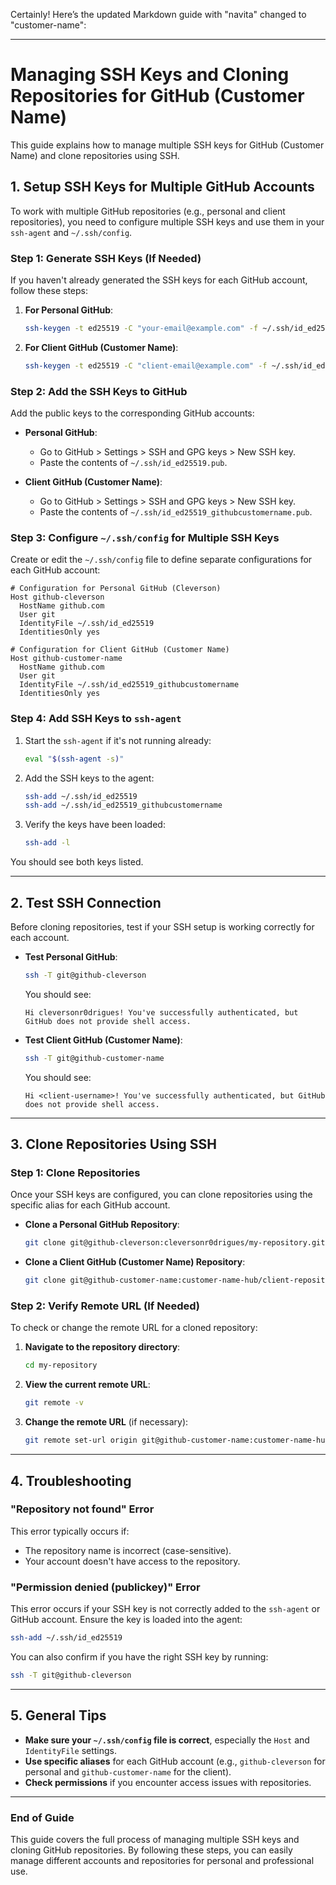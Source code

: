 Certainly! Here’s the updated Markdown guide with "navita" changed to "customer-name":

---

# **Managing SSH Keys and Cloning Repositories for GitHub (Customer Name)**

This guide explains how to manage multiple SSH keys for GitHub (Customer Name) and clone repositories using SSH.

## **1. Setup SSH Keys for Multiple GitHub Accounts**

To work with multiple GitHub repositories (e.g., personal and client repositories), you need to configure multiple SSH keys and use them in your `ssh-agent` and `~/.ssh/config`.

### **Step 1: Generate SSH Keys (If Needed)**

If you haven't already generated the SSH keys for each GitHub account, follow these steps:

1. **For Personal GitHub**:
   ```bash
   ssh-keygen -t ed25519 -C "your-email@example.com" -f ~/.ssh/id_ed25519
   ```

2. **For Client GitHub (Customer Name)**:
   ```bash
   ssh-keygen -t ed25519 -C "client-email@example.com" -f ~/.ssh/id_ed25519_githubcustomername
   ```

### **Step 2: Add the SSH Keys to GitHub**

Add the public keys to the corresponding GitHub accounts:

- **Personal GitHub**:
  - Go to GitHub > Settings > SSH and GPG keys > New SSH key.
  - Paste the contents of `~/.ssh/id_ed25519.pub`.

- **Client GitHub (Customer Name)**:
  - Go to GitHub > Settings > SSH and GPG keys > New SSH key.
  - Paste the contents of `~/.ssh/id_ed25519_githubcustomername.pub`.

### **Step 3: Configure `~/.ssh/config` for Multiple SSH Keys**

Create or edit the `~/.ssh/config` file to define separate configurations for each GitHub account:

```plaintext
# Configuration for Personal GitHub (Cleverson)
Host github-cleverson
  HostName github.com
  User git
  IdentityFile ~/.ssh/id_ed25519
  IdentitiesOnly yes

# Configuration for Client GitHub (Customer Name)
Host github-customer-name
  HostName github.com
  User git
  IdentityFile ~/.ssh/id_ed25519_githubcustomername
  IdentitiesOnly yes
```

### **Step 4: Add SSH Keys to `ssh-agent`**

1. Start the `ssh-agent` if it's not running already:
   ```bash
   eval "$(ssh-agent -s)"
   ```

2. Add the SSH keys to the agent:
   ```bash
   ssh-add ~/.ssh/id_ed25519
   ssh-add ~/.ssh/id_ed25519_githubcustomername
   ```

3. Verify the keys have been loaded:
   ```bash
   ssh-add -l
   ```

You should see both keys listed.

---

## **2. Test SSH Connection**

Before cloning repositories, test if your SSH setup is working correctly for each account.

- **Test Personal GitHub**:
  ```bash
  ssh -T git@github-cleverson
  ```

  You should see:
  ```plaintext
  Hi cleversonr0drigues! You've successfully authenticated, but GitHub does not provide shell access.
  ```

- **Test Client GitHub (Customer Name)**:
  ```bash
  ssh -T git@github-customer-name
  ```

  You should see:
  ```plaintext
  Hi <client-username>! You've successfully authenticated, but GitHub does not provide shell access.
  ```

---

## **3. Clone Repositories Using SSH**

### **Step 1: Clone Repositories**

Once your SSH keys are configured, you can clone repositories using the specific alias for each GitHub account.

- **Clone a Personal GitHub Repository**:
  ```bash
  git clone git@github-cleverson:cleversonr0drigues/my-repository.git
  ```

- **Clone a Client GitHub (Customer Name) Repository**:
  ```bash
  git clone git@github-customer-name:customer-name-hub/client-repository.git
  ```

### **Step 2: Verify Remote URL (If Needed)**

To check or change the remote URL for a cloned repository:

1. **Navigate to the repository directory**:
   ```bash
   cd my-repository
   ```

2. **View the current remote URL**:
   ```bash
   git remote -v
   ```

3. **Change the remote URL** (if necessary):
   ```bash
   git remote set-url origin git@github-customer-name:customer-name-hub/client-repository.git
   ```

---

## **4. Troubleshooting**

### **"Repository not found" Error**

This error typically occurs if:

- The repository name is incorrect (case-sensitive).
- Your account doesn't have access to the repository.

### **"Permission denied (publickey)" Error**

This error occurs if your SSH key is not correctly added to the `ssh-agent` or GitHub account. Ensure the key is loaded into the agent:

```bash
ssh-add ~/.ssh/id_ed25519
```

You can also confirm if you have the right SSH key by running:

```bash
ssh -T git@github-cleverson
```

---

## **5. General Tips**

- **Make sure your `~/.ssh/config` file is correct**, especially the `Host` and `IdentityFile` settings.
- **Use specific aliases** for each GitHub account (e.g., `github-cleverson` for personal and `github-customer-name` for the client).
- **Check permissions** if you encounter access issues with repositories.

---

### **End of Guide**

This guide covers the full process of managing multiple SSH keys and cloning GitHub repositories. By following these steps, you can easily manage different accounts and repositories for personal and professional use.